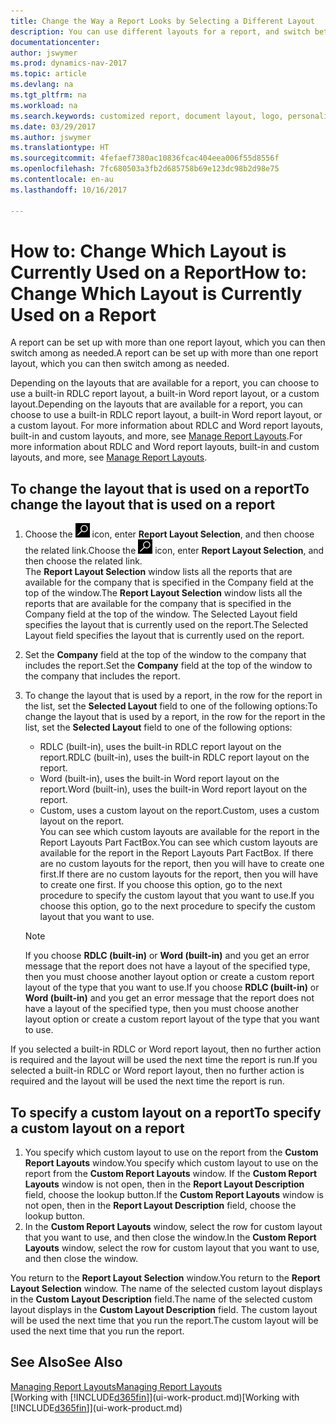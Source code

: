 ```yaml
---
title: Change the Way a Report Looks by Selecting a Different Layout
description: You can use different layouts for a report, and switch between layouts to change how a report looks.
documentationcenter: 
author: jswymer
ms.prod: dynamics-nav-2017
ms.topic: article
ms.devlang: na
ms.tgt_pltfrm: na
ms.workload: na
ms.search.keywords: customized report, document layout, logo, personalize
ms.date: 03/29/2017
ms.author: jswymer
ms.translationtype: HT
ms.sourcegitcommit: 4fefaef7380ac10836fcac404eea006f55d8556f
ms.openlocfilehash: 7fc680503a3fb2d685758b69e123dc98b2d98e75
ms.contentlocale: en-au
ms.lasthandoff: 10/16/2017

---
```

# <a name="how-to-change-which-layout-is-currently-used-on-a-report"></a><span data-ttu-id="02d21-103">How to: Change Which Layout is Currently Used on a Report</span><span class="sxs-lookup"><span data-stu-id="02d21-103">How to: Change Which Layout is Currently Used on a Report</span></span>
<span data-ttu-id="02d21-104">A report can be set up with more than one report layout, which you can then switch among as needed.</span><span class="sxs-lookup"><span data-stu-id="02d21-104">A report can be set up with more than one report layout, which you can then switch among as needed.</span></span>

<span data-ttu-id="02d21-105">Depending on the layouts that are available for a report, you can choose to use a built-in RDLC report layout, a built-in Word report layout, or a custom layout.</span><span class="sxs-lookup"><span data-stu-id="02d21-105">Depending on the layouts that are available for a report, you can choose to use a built-in RDLC report layout, a built-in Word report layout, or a custom layout.</span></span> <span data-ttu-id="02d21-106">For more information about RDLC and Word report layouts, built-in and custom layouts, and more, see [Manage Report Layouts](ui-manage-report-layouts.md).</span><span class="sxs-lookup"><span data-stu-id="02d21-106">For more information about RDLC and Word report layouts, built-in and custom layouts, and more, see [Manage Report Layouts](ui-manage-report-layouts.md).</span></span>

## <a name="to-change-the-layout-that-is-used-on-a-report"></a><span data-ttu-id="02d21-107">To change the layout that is used on a report</span><span class="sxs-lookup"><span data-stu-id="02d21-107">To change the layout that is used on a report</span></span>
1. <span data-ttu-id="02d21-108">Choose the ![Search for Page or Report](media/ui-search/search_small.png "Search for Page or Report icon") icon, enter **Report Layout Selection**, and then choose the related link.</span><span class="sxs-lookup"><span data-stu-id="02d21-108">Choose the ![Search for Page or Report](media/ui-search/search_small.png "Search for Page or Report icon") icon, enter **Report Layout Selection**, and then choose the related link.</span></span>  
   <span data-ttu-id="02d21-109">The **Report Layout Selection** window lists all the reports that are available for the company that is specified in the Company field at the top of the window.</span><span class="sxs-lookup"><span data-stu-id="02d21-109">The **Report Layout Selection** window lists all the reports that are available for the company that is specified in the Company field at the top of the window.</span></span> <span data-ttu-id="02d21-110">The Selected Layout field specifies the layout that is currently used on the report.</span><span class="sxs-lookup"><span data-stu-id="02d21-110">The Selected Layout field specifies the layout that is currently used on the report.</span></span>
2. <span data-ttu-id="02d21-111">Set the **Company** field at the top of the window to the company that includes the report.</span><span class="sxs-lookup"><span data-stu-id="02d21-111">Set the **Company** field at the top of the window to the company that includes the report.</span></span>
3. <span data-ttu-id="02d21-112">To change the layout that is used by a report, in the row for the report in the list, set the **Selected Layout** field to one of the following options:</span><span class="sxs-lookup"><span data-stu-id="02d21-112">To change the layout that is used by a report, in the row for the report in the list, set the **Selected Layout** field to one of the following options:</span></span>
   * <span data-ttu-id="02d21-113">RDLC (built-in), uses the built-in RDLC report layout on the report.</span><span class="sxs-lookup"><span data-stu-id="02d21-113">RDLC (built-in), uses the built-in RDLC report layout on the report.</span></span>
   * <span data-ttu-id="02d21-114">Word (built-in), uses the built-in Word report layout on the report.</span><span class="sxs-lookup"><span data-stu-id="02d21-114">Word (built-in), uses the built-in Word report layout on the report.</span></span>
   * <span data-ttu-id="02d21-115">Custom, uses a custom layout on the report.</span><span class="sxs-lookup"><span data-stu-id="02d21-115">Custom, uses a custom layout on the report.</span></span>  
     <span data-ttu-id="02d21-116">You can see which custom layouts are available for the report in the Report Layouts Part FactBox.</span><span class="sxs-lookup"><span data-stu-id="02d21-116">You can see which custom layouts are available for the report in the Report Layouts Part FactBox.</span></span> <span data-ttu-id="02d21-117">If there are no custom layouts for the report, then you will have to create one first.</span><span class="sxs-lookup"><span data-stu-id="02d21-117">If there are no custom layouts for the report, then you will have to create one first.</span></span> <span data-ttu-id="02d21-118">If you choose this option, go to the next procedure to specify the custom layout that you want to use.</span><span class="sxs-lookup"><span data-stu-id="02d21-118">If you choose this option, go to the next procedure to specify the custom layout that you want to use.</span></span>

    > [!NOTE]  
    >   <span data-ttu-id="02d21-119">If you choose **RDLC (built-in)** or **Word (built-in)** and you get an error message that the report does not have a layout of the specified type, then you must choose another layout option or create a custom report layout of the type that you want to use.</span><span class="sxs-lookup"><span data-stu-id="02d21-119">If you choose **RDLC (built-in)** or **Word (built-in)** and you get an error message that the report does not have a layout of the specified type, then you must choose another layout option or create a custom report layout of the type that you want to use.</span></span>

<span data-ttu-id="02d21-120">If you selected a built-in RDLC or Word report layout, then no further action is required and the layout will be used the next time the report is run.</span><span class="sxs-lookup"><span data-stu-id="02d21-120">If you selected a built-in RDLC or Word report layout, then no further action is required and the layout will be used the next time the report is run.</span></span>

## <a name="to-specify-a-custom-layout-on-a-report"></a><span data-ttu-id="02d21-121">To specify a custom layout on a report</span><span class="sxs-lookup"><span data-stu-id="02d21-121">To specify a custom layout on a report</span></span>
1. <span data-ttu-id="02d21-122">You specify which custom layout to use on the report from the **Custom Report Layouts** window.</span><span class="sxs-lookup"><span data-stu-id="02d21-122">You specify which custom layout to use on the report from the **Custom Report Layouts** window.</span></span> <span data-ttu-id="02d21-123">If the **Custom Report Layouts** window is not open, then in the **Report Layout Description** field, choose the lookup button.</span><span class="sxs-lookup"><span data-stu-id="02d21-123">If the **Custom Report Layouts** window is not open, then in the **Report Layout Description** field, choose the lookup button.</span></span>
2. <span data-ttu-id="02d21-124">In the **Custom Report Layouts** window, select the row for custom layout that you want to use, and then close the window.</span><span class="sxs-lookup"><span data-stu-id="02d21-124">In the **Custom Report Layouts** window, select the row for custom layout that you want to use, and then close the window.</span></span>

<span data-ttu-id="02d21-125">You return to the **Report Layout Selection** window.</span><span class="sxs-lookup"><span data-stu-id="02d21-125">You return to the **Report Layout Selection** window.</span></span> <span data-ttu-id="02d21-126">The name of the selected custom layout displays in the **Custom Layout Description** field.</span><span class="sxs-lookup"><span data-stu-id="02d21-126">The name of the selected custom layout displays in the **Custom Layout Description** field.</span></span> <span data-ttu-id="02d21-127">The custom layout will be used the next time that you run the report.</span><span class="sxs-lookup"><span data-stu-id="02d21-127">The custom layout will be used the next time that you run the report.</span></span>

## <a name="see-also"></a><span data-ttu-id="02d21-128">See Also</span><span class="sxs-lookup"><span data-stu-id="02d21-128">See Also</span></span>
[<span data-ttu-id="02d21-129">Managing Report Layouts</span><span class="sxs-lookup"><span data-stu-id="02d21-129">Managing Report Layouts</span></span>](ui-manage-report-layouts.md)  
<span data-ttu-id="02d21-130">[Working with [!INCLUDE[d365fin](includes/d365fin_md.md)]](ui-work-product.md)</span><span class="sxs-lookup"><span data-stu-id="02d21-130">[Working with [!INCLUDE[d365fin](includes/d365fin_md.md)]](ui-work-product.md)</span></span>

